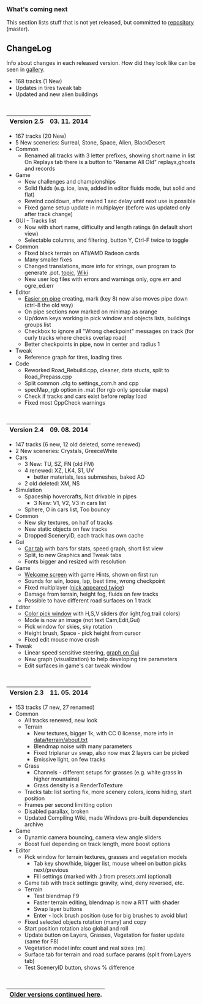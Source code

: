 ### What's coming next ###

This section lists stuff that is not yet released, but committed to [repository](https://github.com/stuntrally/stuntrally/commits/) (master).


## ChangeLog ##
Info about changes in each released version. How did they look like can be seen in [gallery](http://picasaweb.google.com/CryHam/).

  * 168 tracks (1 New)
  * Updates in tires tweak tab
  * Updated and new alien buildings

<br>
<table><thead><th> <b>Version 2.5</b> </th><th> 03. 11. 2014 </th></thead><tbody></tbody></table>

<ul><li>167 tracks (20 New)<br>
</li><li>5 New sceneries: Surreal, Stone, Space, Alien, BlackDesert<br>
</li><li>Common<br>
<ul><li>Renamed all tracks with 3 letter prefixes, showing short name in list<br>On Replays tab there is a button to "Rename All Old" replays,ghosts and records<br>
</li></ul></li><li>Game<br>
<ul><li>New challenges and championships<br>
</li><li>Solid fluids (e.g. ice, lava, added in editor fluids mode, but solid and flat)<br>
</li><li>Rewind cooldown, after rewind 1 sec delay until next use is possible<br>
</li><li>Fixed game setup update in multiplayer (before was updated only after track change)<br>
</li></ul></li><li>GUI - Tracks list<br>
<ul><li>Now with short name, difficulty and length ratings (in default short view)<br>
</li><li>Selectable columns, and filtering, button Y, Ctrl-F twice to toggle<br>
</li></ul></li><li>Common<br>
<ul><li>Fixed black terrain on ATI/AMD Radeon cards<br>
</li><li>Many smaller fixes<br>
</li><li>Changed translations, more info for strings, own program to generate .pot, <a href='http://forum.freegamedev.net/viewtopic.php?f=81&t=5729'>topic</a>, <a href='https://code.google.com/p/vdrift-ogre/wiki/Localization'>Wiki</a>
</li><li>New user log files with errors and warnings only, ogre.err and ogre_ed.err<br>
</li></ul></li><li>Editor<br>
<ul><li><a href='http://i.imgur.com/IGHsGQG.jpg'>Easier on pipe</a> creating, mark (key 8) now also moves pipe down (ctrl-8 the old way)<br>
</li><li>On pipe sections now marked on minimap as orange<br>
</li><li>Up/down keys working in pick window and objects lists, buildings groups list<br>
</li><li>Checkbox to ignore all "Wrong checkpoint" messages on track (for curly tracks where checks overlap road)<br>
</li><li>Better checkpoints in pipe, now in center and radius 1<br>
</li></ul></li><li>Tweak<br>
<ul><li>Reference graph for tires, loading tires<br>
</li></ul></li><li>Code<br>
<ul><li>Reworked Road_Rebuild.cpp, cleaner, data stucts, split to Road_Prepass.cpp<br>
</li><li>Split common .cfg to settings_com.h and cpp<br>
</li><li>specMap_rgb option in .mat (for rgb only specular maps)<br>
</li><li>Check if tracks and cars exist before replay load<br>
</li><li>Fixed most CppCheck warnings</li></ul></li></ul>

<br>
<table><thead><th> <b>Version 2.4</b> </th><th> 09. 08. 2014 </th></thead><tbody></tbody></table>

<ul><li>147 tracks (6 new, 12 old deleted, some renewed)<br>
</li><li>2 New sceneries: Crystals, GreeceWhite<br>
</li><li>Cars<br>
<ul><li>3 New: TU, SZ, FN (old FM)<br>
</li><li>4 renewed: XZ, LK4, S1, UV<br>
<ul><li>better materials, less submeshes, baked AO<br>
</li></ul></li><li>2 old deleted: XM, NS<br>
</li></ul></li><li>Simulation<br>
<ul><li>Spaceship hovercrafts, Not drivable in pipes<br>
<ul><li>3 New: V1, V2, V3 in cars list<br>
</li></ul></li><li>Sphere, O in cars list, Too bouncy<br>
</li></ul></li><li>Common<br>
<ul><li>New sky textures, on half of tracks<br>
</li><li>New static objects on few tracks<br>
</li><li>Dropped SceneryID, each track has own cache<br>
</li></ul></li><li>Gui<br>
<ul><li><a href='http://i.imgur.com/DkuMS6p.jpg'>Car tab</a> with bars for stats, speed graph, short list view<br>
</li><li>Split, to new Graphics and Tweak tabs<br>
</li><li>Fonts bigger and resized with resolution<br>
</li></ul></li><li>Game<br>
<ul><li><a href='http://i.imgur.com/jaRlksI.jpg'>Welcome screen</a> with game Hints, shown on first run<br>
</li><li>Sounds for win, loose, lap, best time, wrong checkpoint<br>
</li><li>Fixed multiplayer (<a href='http://forum.freegamedev.net/viewtopic.php?f=78&t=5650#p57946'>nick appeared twice</a>)<br>
</li><li>Damage from terrain, height fog, fluids on few tracks<br>
</li><li>Possible to have different road surfaces on 1 track<br>
</li></ul></li><li>Editor<br>
<ul><li><a href='http://forum.freegamedev.net/viewtopic.php?f=79&t=5581#p57754'>Color pick window</a> with H,S,V sliders (for light,fog,trail colors)<br>
</li><li>Mode is now an image (not text Cam,Edit,Gui)<br>
</li><li>Pick window for skies, sky rotation<br>
</li><li>Height brush, Space - pick height from cursor<br>
</li><li>Fixed edit mouse move crash<br>
</li></ul></li><li>Tweak<br>
<ul><li>Linear speed sensitive steering, <a href='http://imgur.com/1r4AH0Y'>graph on Gui</a>
</li><li>New graph (visualization) to help developing tire parameters<br>
</li><li>Edit surfaces in game's car tweak window</li></ul></li></ul>

<br>
<table><thead><th> <b>Version 2.3</b> </th><th> 11. 05. 2014 </th></thead><tbody></tbody></table>

<ul><li>153 tracks (7 new, 27 renamed)<br>
</li><li>Common<br>
<ul><li>All tracks renewed, new look<br>
</li><li>Terrain<br>
<ul><li>New textures, bigger 1k, with CC 0 license, more info in <a href='https://github.com/stuntrally/stuntrally/blob/master/data/terrain/about.txt'>data/terrain/about.txt</a>
</li><li>Blendmap noise with many parameters<br>
</li><li>Fixed triplanar uv swap, also now max 2 layers can be picked<br>
</li><li>Emissive light, on few tracks<br>
</li></ul></li><li>Grass<br>
<ul><li>Channels - different setups for grasses (e.g. white grass in higher mountains)<br>
</li><li>Grass density is a RenderToTexture<br>
</li></ul></li><li>Tracks tab: list sorting fix, more scenery colors, icons hiding, start position<br>
</li><li>Frames per second limitting option<br>
</li><li>Disabled parallax, broken<br>
</li><li>Updated Compiling Wiki, made Windows pre-built dependencies archive<br>
</li></ul></li><li>Game<br>
<ul><li>Dynamic camera bouncing, camera view angle sliders<br>
</li><li>Boost fuel depending on track length, more boost options<br>
</li></ul></li><li>Editor<br>
<ul><li>Pick window for terrain textures, grasses and vegetation models<br>
<ul><li>Tab key show/hide, bigger list, mouse wheel on button picks next/previous<br>
</li><li>Fill settings (marked with .) from presets.xml (optional)<br>
</li></ul></li><li>Game tab with track settings: gravity, wind, deny reversed, etc.<br>
</li><li>Terrain<br>
<ul><li>Test blendmap F9<br>
</li><li>Faster terrain editing, blendmap is now a RTT with shader<br>
</li><li>Swap layer buttons<br>
</li><li>Enter - lock brush position (use for big brushes to avoid blur)<br>
</li></ul></li><li>Fixed selected objects rotation (many) and copy<br>
</li><li>Start position rotation also global and roll<br>
</li><li>Update button on Layers, Grasses, Vegetation for faster update (same for F8)<br>
</li><li>Vegetation model info: count and real sizes <code>[</code>m<code>]</code>
</li><li>Surface tab for terrain and road surface params (split from Layers tab)<br>
</li><li>Test SceneryID button, shows % difference</li></ul></li></ul>

<br>
<table><thead><th> <a href='VersionHistory.md'>Older versions continued here</a>. </th></thead><tbody>